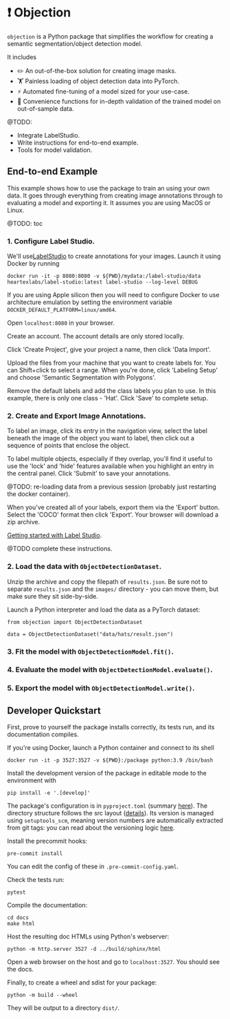 # ❗ Objection

`objection` is a Python package that simplifies the workflow for creating a semantic segmentation/object detection model. 

It includes
- ✏️ An out-of-the-box solution for creating image masks.
- 🏋️ Painless loading of object detection data into PyTorch.
- ⚡ Automated fine-tuning of a model sized for your use-case.
- 🧪 Convenience functions for in-depth validation of the trained model on out-of-sample data.

@TODO:
- Integrate LabelStudio.
- Write instructions for end-to-end example.
- Tools for model validation.

## End-to-end Example

This example shows how to use the package to train an  using your own data. It goes through everything from creating image annotations through to evaluating a model and exporting it. It assumes you are using MacOS or Linux.

@TODO: toc

### 1. Configure Label Studio.

We'll use[LabelStudio]() to create annotations for your images. Launch it using Docker by running
```
docker run -it -p 8080:8080 -v ${PWD}/mydata:/label-studio/data heartexlabs/label-studio:latest label-studio --log-level DEBUG
``` 
If you are using Apple silicon then you will need to configure Docker to use architecture emulation by setting the environment variable `DOCKER_DEFAULT_PLATFORM=linux/amd64`.

Open `localhost:8080` in your browser.

Create an account. The account details are only stored locally.

Click 'Create Project', give your project a name, then click 'Data Import'. 

Upload the files from your machine that you want to create labels for. You can Shift+click to select a range. When you're done, click 'Labeling Setup' and choose 'Semantic Segmentation with Polygons'.

Remove the default labels and add the class labels you plan to use. In this example, there is only one class - 'Hat'. Click 'Save' to complete setup.

### 2. Create and Export Image Annotations.

To label an image, click its entry in the navigation view, select the label beneath the image of the object you want to label, then click out a sequence of points that enclose the object. 

To label multiple objects, especially if they overlap, you'll find it useful to use the 'lock' and 'hide' features available when you highlight an entry in the central panel. Click 'Submit' to save your annotations.

@TODO: re-loading data from a previous session (probably just restarting the docker container).

When you've created all of your labels, export them via the 'Export' button. Select the 'COCO' format then click 'Export'. Your browser will download a zip archive.

[Getting started with Label Studio](https://labelstud.io/blog/zero-to-one-getting-started-with-label-studio).


@TODO complete these instructions.


### 2. Load the data with `ObjectDetectionDataset`.

Unzip the archive and copy the filepath of `results.json`. Be sure not to separate `results.json` and the `images/` directory - you can move them, but make sure they sit side-by-side.

Launch a Python interpreter and load the data as a PyTorch dataset:
```
from objection import ObjectDetectionDataset

data = ObjectDetectionDataset("data/hats/result.json")
```


### 3. Fit the model with `ObjectDetectionModel.fit()`.



### 4. Evaluate the model with `ObjectDetectionModel.evaluate()`.



### 5. Export the model with `ObjectDetectionModel.write()`.



## Developer Quickstart

First, prove to yourself the package installs correctly, its tests run, and its documentation compiles.

If you're using Docker, launch a Python container and connect to its shell
```
docker run -it -p 3527:3527 -v ${PWD}:/package python:3.9 /bin/bash
```

Install the development version of the package in editable mode to the environment with
```
pip install -e '.[develop]'
```
The package's configuration is in `pyproject.toml` (summary [here](https://setuptools.pypa.io/en/latest/userguide/pyproject_config.html)). The directory structure follows the src layout ([details](https://setuptools.pypa.io/en/latest/userguide/package_discovery.html)). Its version is managed using `setuptools_scm`, meaning version numbers are automatically extracted from git tags: you can read about the versioning logic [here](https://pypi.org/project/setuptools-scm/).

Install the precommit hooks:
```
pre-commit install
```
You can edit the config of these in `.pre-commit-config.yaml`.

Check the tests run:
```
pytest
```
Compile the documentation:
```
cd docs
make html
```
Host the resulting doc HTMLs using Python's webserver:
```
python -m http.server 3527 -d ../build/sphinx/html
``` 
Open a web browser on the host and go to `localhost:3527`. You should see the docs.

Finally, to create a wheel and sdist for your package:
```
python -m build --wheel
```
They will be output to a directory `dist/`.
